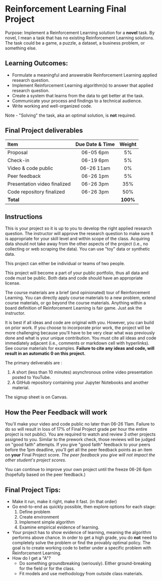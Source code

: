 Reinforcement Learning Final Project
=====
 
Purpose: Implement a Reinforcement Learning solution for a __novel__ task. By novel, I mean a task that has no existing Reinforcement Learning solutions. The task could be a game, a puzzle, a dataset, a business problem, or something else.

Learning Outcomes:
----

- Formulate a meaningful and answerable Reinforcement Learning applied research question.
- Implement Reinforcement Learning algorithm(s) to answer that applied research question. 
- Create a system that learns from the data to get better at the task.
- Communicate your process and findings to a technical audience.
- Write working and well-organized code.

Note - "Solving" the task, aka an optimal solution, is __not__ required.

Final Project deliverables
----

| Item                  | Due Date & Time | Weight |
|:----------------------|:---------------:|:-----: |  
| Proposal              | 06-05 6pm       |  5%    |
| Check-in              | 06-19 6pm       |  5%    |
| Video & code public   | 06-26 11am      |  0%    |
| Peer feedback         | 06-26 1pm       |  5%    |
| Presentation video finalized| 06-26 3pm | 35%    |
| Code repository finalized   | 06-26 3pm | 50%    |
| __Total__             |                 |__100%__|


Instructions
----

This is your project so it is up to you to develop the right applied research question. The instructor will approve the research question to make sure it is appropriate for your skill level and within scope of the class. Acquiring data should not take away from the other aspects of the project (i.e., no collecting or web scraping the data). You can use "toy" data or synthetic data.

This project can either be individual or teams of two people.

This project will become a part of your public portfolio, thus all data and code must be public. Both data and code should have an appropriate license.  

The course materials are a brief (and opinionated) tour of Reinforcement Learning. You can directly apply course materials to a new problem, extend course materials, or go beyond the course materials. Anything within a board definition of Reinforcement Learning is fair game. Just ask the instructor.

It is best if all ideas and code are original with you. However, you can build on prior work. If you choose to incorporate prior work, the project will be more challenging because you'll have to be very clear what was previously done and what is your unique contribution. You must cite all ideas and code immediately adjacent (i.e., comments or markdown cell with hyperlinks). See course materials for examples. __Failure to cite any ideas and code, will result in an automatic 0 on this project.__

The primary deliverabls are :

1. A short (less than 10 minutes) asynchronous online video presentation posted to YouTube.
2. A GitHub repository containing your Jupyter Notebooks and another material.

The signup sheet is on Canvas.

How the Peer Feedback will work
------

You'll make your video and code public no later than 06-26 11am. Failure to do so will result in loss of 17% of Final Project grade per hour the entire project is not public). You are required to watch and review 3 other projects assigned to you. Similar to the prework check, those reviews will be judged on "good faith" attempts. If you give "good faith" feedback to your peers before the 1pm deadline, you'll get all the peer feedback points as an item on __your__ Final Project score. *The peer feedback you give will not impact the other student's project scores.* 

You can continue to improve your own project until the freeze 06-26 6pm (hopefully based on the peer feedback.)

Final Project Tips:
----

- Make it run, make it right, make it fast. (in that order)
- Go end-to-end as quickly possible, then explore options for each stage:
    1. Define problem 
    2. Create environment 
    3. Implement simple algorithm 
    4. Examine empirical evidence of learning. 
- Your project has to show evidence of learning, meaning the algorithm performs above chance. In order to get a high grade, you do __not__ need to completely solve the problem or find the provably optimal policy. The goal is to create working code to better under a specific problem with Reinforcement Learning.
- How do I get a "A"? 
    - Do something groundbreaking (seriously). Either ground-breaking for the field or for the class.
    - Fit models and use methodology from outside class materials.
